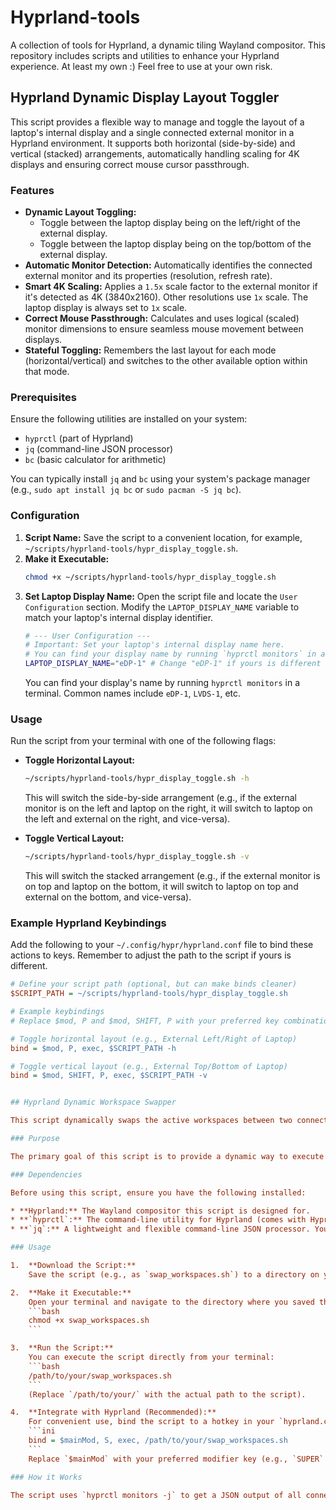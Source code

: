 # Hyprland-tools

A collection of tools for Hyprland, a dynamic tiling Wayland compositor. This repository includes scripts and utilities to enhance your Hyprland experience. At least my own :) Feel free to use at your own risk.


## Hyprland Dynamic Display Layout Toggler

This script provides a flexible way to manage and toggle the layout of a laptop's internal display and a single connected external monitor in a Hyprland environment. It supports both horizontal (side-by-side) and vertical (stacked) arrangements, automatically handling scaling for 4K displays and ensuring correct mouse cursor passthrough.

### Features

* **Dynamic Layout Toggling:**
    * Toggle between the laptop display being on the left/right of the external display.
    * Toggle between the laptop display being on the top/bottom of the external display.
* **Automatic Monitor Detection:** Automatically identifies the connected external monitor and its properties (resolution, refresh rate).
* **Smart 4K Scaling:** Applies a `1.5x` scale factor to the external monitor if it's detected as 4K (3840x2160). Other resolutions use `1x` scale. The laptop display is always set to `1x` scale.
* **Correct Mouse Passthrough:** Calculates and uses logical (scaled) monitor dimensions to ensure seamless mouse movement between displays.
* **Stateful Toggling:** Remembers the last layout for each mode (horizontal/vertical) and switches to the other available option within that mode.

### Prerequisites

Ensure the following utilities are installed on your system:
* `hyprctl` (part of Hyprland)
* `jq` (command-line JSON processor)
* `bc` (basic calculator for arithmetic)

You can typically install `jq` and `bc` using your system's package manager (e.g., `sudo apt install jq bc` or `sudo pacman -S jq bc`).

### Configuration

1.  **Script Name:** Save the script to a convenient location, for example, `~/scripts/hyprland-tools/hypr_display_toggle.sh`.
2.  **Make it Executable:**
    ```bash
    chmod +x ~/scripts/hyprland-tools/hypr_display_toggle.sh
    ```
3.  **Set Laptop Display Name:**
    Open the script file and locate the `User Configuration` section. Modify the `LAPTOP_DISPLAY_NAME` variable to match your laptop's internal display identifier.
    ```bash
    # --- User Configuration ---
    # Important: Set your laptop's internal display name here.
    # You can find your display name by running `hyprctl monitors` in a terminal.
    LAPTOP_DISPLAY_NAME="eDP-1" # Change "eDP-1" if yours is different
    ```
    You can find your display's name by running `hyprctl monitors` in a terminal. Common names include `eDP-1`, `LVDS-1`, etc.

### Usage

Run the script from your terminal with one of the following flags:

* **Toggle Horizontal Layout:**
    ```bash
    ~/scripts/hyprland-tools/hypr_display_toggle.sh -h
    ```
    This will switch the side-by-side arrangement (e.g., if the external monitor is on the left and laptop on the right, it will switch to laptop on the left and external on the right, and vice-versa).

* **Toggle Vertical Layout:**
    ```bash
    ~/scripts/hyprland-tools/hypr_display_toggle.sh -v
    ```
    This will switch the stacked arrangement (e.g., if the external monitor is on top and laptop on the bottom, it will switch to laptop on top and external on the bottom, and vice-versa).

### Example Hyprland Keybindings

Add the following to your `~/.config/hypr/hyprland.conf` file to bind these actions to keys. Remember to adjust the path to the script if yours is different.

```ini
# Define your script path (optional, but can make binds cleaner)
$SCRIPT_PATH = ~/scripts/hyprland-tools/hypr_display_toggle.sh

# Example keybindings
# Replace $mod, P and $mod, SHIFT, P with your preferred key combinations

# Toggle horizontal layout (e.g., External Left/Right of Laptop)
bind = $mod, P, exec, $SCRIPT_PATH -h

# Toggle vertical layout (e.g., External Top/Bottom of Laptop)
bind = $mod, SHIFT, P, exec, $SCRIPT_PATH -v


## Hyprland Dynamic Workspace Swapper

This script dynamically swaps the active workspaces between two connected monitors in Hyprland. It automatically detects the names of the two monitors, making it a seamless experience if you frequently switch which workspace is on which screen.

### Purpose

The primary goal of this script is to provide a dynamic way to execute Hyprland's `swapactiveworkspaces` dispatcher without needing to hardcode monitor names. This is particularly useful for setups where monitor identifiers might change or for users who prefer a more automated approach.

### Dependencies

Before using this script, ensure you have the following installed:

* **Hyprland:** The Wayland compositor this script is designed for.
* **`hyprctl`:** The command-line utility for Hyprland (comes with Hyprland).
* **`jq`:** A lightweight and flexible command-line JSON processor. You can typically install it using your system's package manager (e.g., `sudo apt install jq`, `sudo pacman -S jq`, `brew install jq`).

### Usage

1.  **Download the Script:**
    Save the script (e.g., as `swap_workspaces.sh`) to a directory on your system (e.g., `~/.config/hypr/scripts/`).

2.  **Make it Executable:**
    Open your terminal and navigate to the directory where you saved the script, then run:
    ```bash
    chmod +x swap_workspaces.sh
    ```

3.  **Run the Script:**
    You can execute the script directly from your terminal:
    ```bash
    /path/to/your/swap_workspaces.sh
    ```
    (Replace `/path/to/your/` with the actual path to the script).

4.  **Integrate with Hyprland (Recommended):**
    For convenient use, bind the script to a hotkey in your `hyprland.conf` file (usually located at `~/.config/hypr/hyprland.conf`). Add a line similar to this:
    ```ini
    bind = $mainMod, S, exec, /path/to/your/swap_workspaces.sh
    ```
    Replace `$mainMod` with your preferred modifier key (e.g., `SUPER` for the Windows/Command key) and `S` with your desired key. Remember to use the correct path to your script. Reload your Hyprland configuration after making changes.

### How it Works

The script uses `hyprctl monitors -j` to get a JSON output of all connected monitors. It then uses `jq` to count the monitors and extract their names. If exactly two monitors are detected, it constructs and executes the `hyprctl dispatch swapactiveworkspaces MONITOR1 MONITOR2` command. If a different number of monitors is found, it will output an error message.
